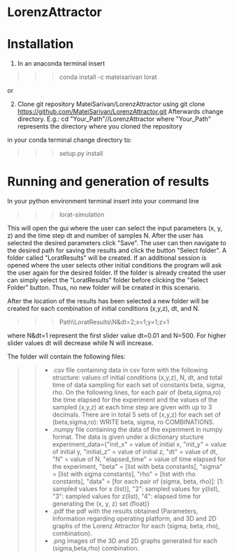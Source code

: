 # LorenzAttractor

# Installation

1) In an anaconda terminal insert
>>> conda install -c mateisarivan lorat

or 

2) Clone git repository MateiSarivan/LorenzAttractor using
git clone https://github.com/MateiSarivan/LorenzAttractor.git
Afterwards change directory. E.g.:
cd "Your_Path"//LorenzAttractor 
where "Your_Path" represents the directory where you cloned the repository 

in your conda terminal change directory to:
>>> setup.py install

# Running and generation of results

In your python environment terminal insert into your command line
>>> lorat-simulation

This will open the gui where the user can select the input parameters (x, y, z) and the time step dt and number of samples N. After the user has selected the desired parameters click "Save". The user can then navigate to the desired path for saving the results and click the button "Select folder". A folder called "LoratResults" will be created. If an additional session is opened where the user selects other initial conditions the program will ask the user again for the desired folder. If the folder is already created the user can simply select the "LoratResults" folder before clicking the "Select Folder" button. Thus, no new folder will be created in this scenario. 

After the location of the results has been selected a new folder will be created for each combination of initial conditions (x,y,z), dt, and N.

>>> Path\LoratResults\N&dt=2;x=1;y=1;z=1

where N&dt=1 represent the first slider value dt=0.01 and N=500. For higher slider values dt will decrease while N will increase.

The folder will contain the following files:
>> - .csv file containing data in csv form with the following structure: values of initial conditions (x,y,z), N, dt, and total time of data sampling for each set of constants beta, sigma, rho. On the following lines, for each pair of (beta,sigma,ro) the time elapsed for the experiment and the values of the sampled (x,y,z) at each time step are given with up to 3 decimals. There are in total 5 sets of (x,y,z) for each set of (beta,sigma,ro): WRITE beta, sigma, ro COMBINATIONS.
>> - .numpy file containing the data of the experiment in numpy format. The data is given under a dictionary stucture experiment_data={"init_x" = value of initial x, "init_y" = value of initial y, "initial_z" = value of initial z, "dt" = value of dt, "N" = value of N, "elapsed_time" = value of time elapsed for the experiment, "beta" = [list with beta constants], "sigma" = [list with sigma constants], "rho" = [list with rho constants], "data" = [for each pair of (sigma, beta, rho)]: [1: sampled values for x (list)], "2": sampled values for y(list), "3": sampled values for z(list), "4": elapsed time for generating the (x, y, z) set (float)}
>> - .pdf the pdf with the results obtained (Parameters, Information regarding operating platform, and 3D and 2D graphs of the Lorenz Attractor for each (sigma, beta, rho), combination).
>> - .png images of the 3D and 2D graphs generated for each (sigma,beta,rho) combination.